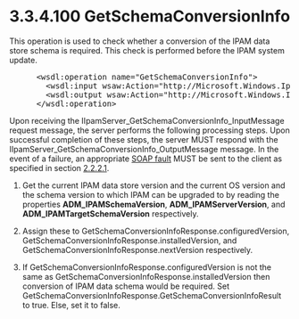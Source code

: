<html dir="LTR" xmlns:mshelp="http://msdn.microsoft.com/mshelp" xmlns:ddue="http://ddue.schemas.microsoft.com/authoring/2003/5" xmlns:xlink="http://www.w3.org/1999/xlink" xmlns:tool="http://www.microsoft.com/tooltip">
 <body>
 <div id="header">
 <h1 class="heading">3.3.4.100 GetSchemaConversionInfo</h1>
 </div>
 <div id="mainSection">
 <div id="mainBody">
 <div id="allHistory" class="saveHistory"></div>
 <div id="sectionSection0" class="section" name="collapseableSection">
 

<p>This operation is used to check whether a conversion of the
IPAM data store schema is required. This check is performed before the IPAM
system update. </p>

<dl>
<dd>
<div><pre> &lt;wsdl:operation name=&quot;GetSchemaConversionInfo&quot;&gt;
   &lt;wsdl:input wsaw:Action=&quot;http://Microsoft.Windows.Ipam/IIpamServer/GetSchemaConversionInfo&quot; message=&quot;ipam:IIpamServer_GetSchemaConversionInfo_InputMessage&quot; /&gt;
   &lt;wsdl:output wsaw:Action=&quot;http://Microsoft.Windows.Ipam/IIpamServer/GetSchemaConversionInfoResponse&quot; message=&quot;ipam:IIpamServer_GetSchemaConversionInfo_OutputMessage&quot; /&gt;
 &lt;/wsdl:operation&gt; 
</pre></div>
</dd></dl>

<p>Upon receiving the
IIpamServer_GetSchemaConversionInfo_InputMessage request message, the server
performs the following processing steps. Upon successful completion of these
steps, the server MUST respond with the
IIpamServer_GetSchemaConversionInfo_OutputMessage message. In the event of a
failure, an appropriate <a href="21b4a631-8f28-420f-822f-c5f879d5046e.md#gt_ec8728a8-1a75-426f-8767-aa1932c7c19f">SOAP
fault</a> MUST be sent to the client as specified in section <a href="a90ad88d-2468-4ac1-bbb9-8f921d15bbc8.md">2.2.2.1</a>.</p>

<ol><li><p><span> </span>Get the current
IPAM data store version and the current OS version and the schema version to
which IPAM can be upgraded to by reading the properties <b>ADM_IPAMSchemaVersion</b>,
<b>ADM_IPAMServerVersion</b>, and <b>ADM_IPAMTargetSchemaVersion</b>
respectively.</p>

</li><li><p><span> </span>Assign these to
GetSchemaConversionInfoResponse.configuredVersion,
GetSchemaConversionInfoResponse.installedVersion, and
GetSchemaConversionInfoResponse.nextVersion respectively.</p>

</li><li><p><span> </span>If
GetSchemaConversionInfoResponse.configuredVersion is not the same as
GetSchemaConversionInfoResponse.installedVersion then conversion of IPAM data
schema would be required. Set
GetSchemaConversionInfoResponse.GetSchemaConversionInfoResult to true. Else,
set it to false.</p>

<div><pre>  
</pre></div>

</li></ol>
 </div>
 </div>
 </div>
 </body>
</html>